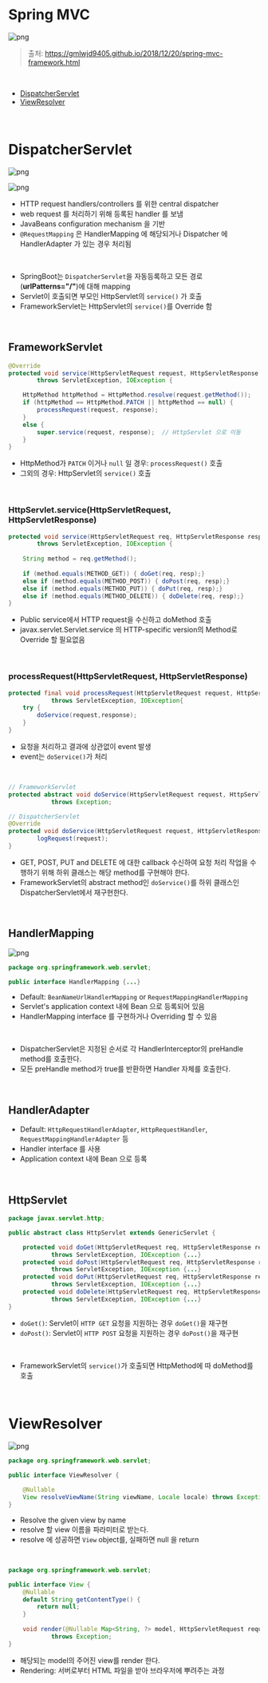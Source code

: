 # Spring MVC

![png](/Server/_img/Spring_MVC/springmvc_architecture.png)

> 출처: https://gmlwjd9405.github.io/2018/12/20/spring-mvc-framework.html

<br>

- [DispatcherServlet](#dispatcherservlet)
- [ViewResolver](#viewresolver)
<br>

# DispatcherServlet

![png](/Server/_img/Spring_MVC/springmvc_architecture_dispatcher_servlet.png)

![png](/Server/_img/Spring_MVC/DispatcherServlet_diagram.png)

- HTTP request handlers/controllers 를 위한 central dispatcher
- web request 를 처리하기 위해 등록된 handler 를 보냄
- JavaBeans configuration mechanism 을 기반
- ```@RequestMapping``` 은 HandlerMapping 에 해당되거나 Dispatcher 에 HandlerAdapter 가 있는 경우 처리됨
<br>

- SpringBoot는 ```DispatcherServlet```을 자동등록하고 모든 경로(**urlPatterns="/"**)에 대해 mapping 
- Servlet이 호출되면 부모인 HttpServlet의 ```service()``` 가 호출
- FrameworkServlet는 HttpServlet의 ```service()```를 Override 함 
<br>

## FrameworkServlet

```java
@Override
protected void service(HttpServletRequest request, HttpServletResponse response)
        throws ServletException, IOException {

    HttpMethod httpMethod = HttpMethod.resolve(request.getMethod());
    if (httpMethod == HttpMethod.PATCH || httpMethod == null) {
        processRequest(request, response);
    }
    else {  
        super.service(request, response);  // HttpServlet 으로 이동
    }
}
```
- HttpMethod가 ```PATCH``` 이거나 ```null``` 일 경우: ```processRequest()``` 호출
- 그외의 경우: HttpServlet의 ```service()``` 호출
<br>

### HttpServlet.service(HttpServletRequest, HttpServletResponse)

```java
protected void service(HttpServletRequest req, HttpServletResponse resp)
        throws ServletException, IOException {
        
    String method = req.getMethod();
    
    if (method.equals(METHOD_GET)) { doGet(req, resp);}
    else if (method.equals(METHOD_POST)) { doPost(req, resp);} 
    else if (method.equals(METHOD_PUT)) { doPut(req, resp);} 
    else if (method.equals(METHOD_DELETE)) { doDelete(req, resp);}
}
```
- Public service에서 HTTP request을 수신하고 doMethod 호출
- javax.servlet.Servlet.service 의 HTTP-specific version의 Method로 Override 할 필요없음 
<br>

### processRequest(HttpServletRequest, HttpServletResponse)

```java
protected final void processRequest(HttpServletRequest request, HttpServletResponse response)
			throws ServletException, IOException{   
    try {
        doService(request,response);
    }
}
```
- 요청을 처리하고 결과에 상관없이 event 발생
- event는 ```doService()```가 처리
<br>

```java
// FrameworkServlet
protected abstract void doService(HttpServletRequest request, HttpServletResponse response)
			throws Exception;
```

```java
// DispatcherServlet
@Override
protected void doService(HttpServletRequest request, HttpServletResponse response) throws Exception {
		logRequest(request);
}
```
- GET, POST, PUT and DELETE 에 대한 callback 수신하여 요청 처리 작업을 수행하기 위해 하위 클래스는 해당 method를 구현해야 한다.
- FrameworkServlet의 abstract method인 ```doService()```를 하위 클래스인 DispatcherServlet에서 재구현한다.
<br>

## HandlerMapping

![png](/Server/_img/Spring_MVC/springmvc_architecture_handler_mapping.png)

```java
package org.springframework.web.servlet;

public interface HandlerMapping {...}
```
- Default: ```BeanNameUrlHandlerMapping``` or ```RequestMappingHandlerMapping```
- Servlet's application context 내에 Bean 으로 등록되어 있음
- HandlerMapping interface 를 구현하거나 Overriding 할 수 있음
<br>

- DispatcherServlet은 지정된 순서로 각 HandlerInterceptor의 preHandle method를 호출한다.
- 모든 preHandle method가 true를 반환하면 Handler 자체를 호출한다.
<br>

## HandlerAdapter

- Default: ```HttpRequestHandlerAdapter```, ```HttpRequestHandler```, ```RequestMappingHandlerAdapter``` 등 
- Handler interface 를 사용
- Application context 내에 Bean 으로 등록
<br>

## HttpServlet

```java
package javax.servlet.http;

public abstract class HttpServlet extends GenericServlet {

    protected void doGet(HttpServletRequest req, HttpServletResponse resp)
            throws ServletException, IOException {...}
    protected void doPost(HttpServletRequest req, HttpServletResponse resp)
            throws ServletException, IOException {...}
    protected void doPut(HttpServletRequest req, HttpServletResponse resp)
            throws ServletException, IOException {...}
    protected void doDelete(HttpServletRequest req, HttpServletResponse resp)
            throws ServletException, IOException {...}
}
```
- ```doGet()```: Servlet이 ```HTTP GET``` 요청을 지원하는 경우 ```doGet()```을 재구현
- ```doPost()```: Servlet이 ```HTTP POST``` 요청을 지원하는 경우 ```doPost()```을 재구현
<br>

- FrameworkServlet의 ```service()```가 호출되면 HttpMethod에 따 doMethod를 호출

<br>

# ViewResolver

![png](/Server/_img/Spring_MVC/springmvc_architecture_ViewResolver.png)

```java
package org.springframework.web.servlet;

public interface ViewResolver {
    
    @Nullable
    View resolveViewName(String viewName, Locale locale) throws Exception;
}
```
- Resolve the given view by name
- resolve 할 view 이름을 파라미터로 받는다.
- resolve 에 성공하면 ```View``` object를, 실패하면 null 을 return
<br>

```java
package org.springframework.web.servlet;

public interface View {
    @Nullable
    default String getContentType() { 
        return null;
    }
    
    void render(@Nullable Map<String, ?> model, HttpServletRequest request, HttpServletResponse response)
            throws Exception;
}
```
- 해당되는 model의 주어진 view를 render 한다.
- Rendering: 서버로부터 HTML 파일을 받아 브라우저에 뿌려주는 과정